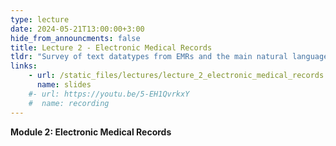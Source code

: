 ```yaml
---
type: lecture
date: 2024-05-21T13:00:00+3:00
hide_from_announcments: false
title: Lecture 2 - Electronic Medical Records
tldr: "Survey of text datatypes from EMRs and the main natural language processing approaches for their analysis"
links: 
    - url: /static_files/lectures/lecture_2_electronic_medical_records.pdf
      name: slides 
    #- url: https://youtu.be/5-EH1QvrkxY
    #  name: recording 
---
```


<strong>Module 2: Electronic Medical Records</strong>

